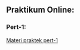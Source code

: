 ## Praktikum Online:

### Pert-1:
[Materi praktek pert-1](http://htmlpreview.github.io/?https://github.com/bernardvery/Genap1920/blob/master/Rekayasa_Web/Praktek_online/pert1.html)
